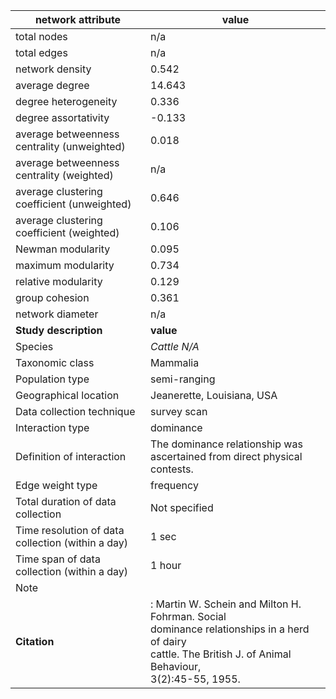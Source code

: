 network attribute|value
---|---
total nodes|n/a
total edges|n/a
network density|0.542
average degree|14.643
degree heterogeneity|0.336
degree assortativity|-0.133
average betweenness centrality (unweighted)|0.018
average betweenness centrality (weighted)|n/a
average clustering coefficient (unweighted)|0.646
average clustering coefficient (weighted)|0.106
Newman modularity|0.095
maximum modularity|0.734
relative modularity|0.129
group cohesion|0.361
network diameter|n/a
**Study description**|**value**
Species|*Cattle N/A*
Taxonomic class|Mammalia
Population type|semi-ranging
Geographical location|Jeanerette, Louisiana, USA
Data collection technique|survey scan
Interaction type|dominance
Definition of interaction|The dominance relationship was ascertained from direct physical contests.
Edge weight type|frequency
Total duration of data collection|Not specified
Time resolution of data collection (within a day)|1 sec
Time span of data collection (within a day)|1 hour
Note|
**Citation** |: Martin W. Schein and Milton H. Fohrman. Social <br> dominance relationships in a herd of dairy <br> cattle. The British J. of Animal Behaviour, <br> 3(2):45-55, 1955.